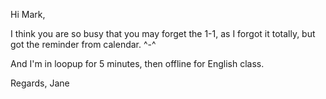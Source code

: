 Hi Mark,

I think you are so busy that you may forget the 1-1, as I forgot it totally, but got the reminder from calendar. ^-^

And I'm in loopup for 5 minutes, then offline for English class.

Regards,
Jane
